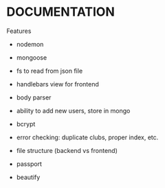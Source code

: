 # DOCUMENTATION

Features

- nodemon
- mongoose
- fs to read from json file
- handlebars view for frontend
- body parser
- ability to add new users, store in mongo
- bcrypt
- error checking: duplicate clubs, proper index, etc.

- file structure (backend vs frontend)
- passport
- beautify
